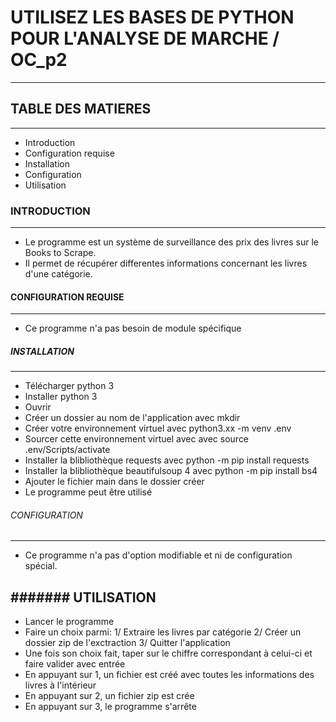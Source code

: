 
# UTILISEZ LES BASES DE PYTHON POUR L'ANALYSE DE MARCHE / OC_p2
---------------------------------------------------------------


## TABLE DES MATIERES
---------------------

* Introduction
* Configuration requise
* Installation
* Configuration
* Utilisation


### INTRODUCTION
---------------

* Le programme est un système de surveillance des prix des livres sur le Books to Scrape.
* Il permet de récupérer differentes informations concernant les livres d'une catégorie.


#### CONFIGURATION REQUISE
------------------------
* Ce programme n'a pas besoin de module spécifique


##### INSTALLATION
----------------

* Télécharger python 3
* Installer python 3 
* Ouvrir 
* Créer un dossier au nom de l'application avec mkdir
* Créer votre environnement virtuel avec python3.xx -m venv .env
* Sourcer cette environnement virtuel avec avec source .env/Scripts/activate
* Installer la blibliothèque requests avec python -m pip install requests
* Installer la blibliothèque beautifulsoup 4 avec python -m pip install bs4
* Ajouter le fichier main dans le dossier créer
* Le programme peut être utilisé


###### CONFIGURATION
-----------------

* Ce programme n'a pas d'option modifiable et ni de configuration spécial.


####### UTILISATION
----------------

* Lancer le programme
* Faire un choix parmi: 1/ Extraire les livres par catégorie    2/ Créer un dossier zip de l'exctraction    3/ Quitter l'application
* Une fois son choix fait, taper sur le chiffre correspondant à celui-ci et faire valider avec entrée
* En appuyant sur 1, un fichier est créé avec toutes les informations des livres à l'intérieur
* En appuyant sur 2, un fichier zip est crée
* En appuyant sur 3, le programme s'arrête

